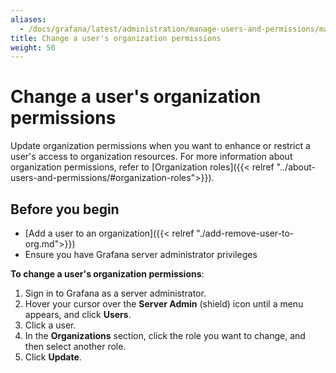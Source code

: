 ```yaml
---
aliases:
  - /docs/grafana/latest/administration/manage-users-and-permissions/manage-server-users/change-user-org-permissions/
title: Change a user's organization permissions
weight: 50
---
```


# Change a user's organization permissions

Update organization permissions when you want to enhance or restrict a user's access to organization resources. For more information about organization permissions, refer to [Organization roles]({{< relref "../about-users-and-permissions/#organization-roles">}}).

## Before you begin

- [Add a user to an organization]({{< relref "./add-remove-user-to-org.md">}})
- Ensure you have Grafana server administrator privileges

**To change a user's organization permissions**:

1. Sign in to Grafana as a server administrator.
1. Hover your cursor over the **Server Admin** (shield) icon until a menu appears, and click **Users**.
1. Click a user.
1. In the **Organizations** section, click the role you want to change, and then select another role.
1. Click **Update**.
